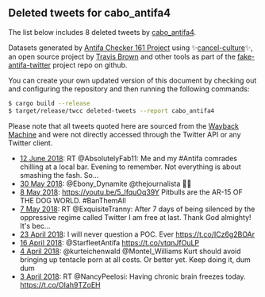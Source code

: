 ## Deleted tweets for cabo_antifa4

The list below includes 8 deleted tweets by
[cabo_antifa4](https://twitter.com/cabo_antifa4).



Datasets generated by [Antifa Checker 161 Project](https://twitter.com/antifacheck161) using ✨[cancel-culture](https://github.com/travisbrown/cancel-culture)✨, an open source project by 
[Travis Brown](https://twitter.com/travisbrown) and other tools as part of the 
[fake-antifa-twitter](https://github.com/antifacheck161/fake-antifa-twitter) project repo on github.

You can create your own updated version of this document by checking out and configuring the
repository and then running the following commands:

```bash
$ cargo build --release
$ target/release/twcc deleted-tweets --report cabo_antifa4
```

Please note that all tweets quoted here are sourced from the
[Wayback Machine](https://web.archive.org) and were not directly accessed through the Twitter API or
any Twitter client.

* [12 June 2018](https://web.archive.org/web/20180612235508/https://twitter.com/cabo_antifa4/status/1006686370281152513): RT @AbsolutelyFab11: Me and my #Antifa comrades chilling at a local bar. Evening to remember. Not everything is about smashing the fash. So… <!--1006686370281152513-->
* [30 May 2018](https://web.archive.org/web/20180530003752/https://twitter.com/cabo_antifa4/status/1001623694353973250): @Ebony_Dynamite @thejournalista 🤣🤣 <!--1001623694353973250-->
* [ 8 May 2018](https://web.archive.org/web/20180508155918/https://twitter.com/cabo_antifa4/status/993881666031505408): https://youtu.be/5_lfquOq39Y  Pitbulls are the AR-15 OF THE DOG WORLD.  #BanThemAll <!--993881666031505408-->
* [ 7 May 2018](https://web.archive.org/web/20180507132921/https://twitter.com/cabo_antifa4/status/993482923595644928): RT @ExquisiteTranny: After 7 days of being silenced by the oppressive regime called Twitter I am free at last. Thank God almighty! It's bec… <!--993482923595644928-->
* [23 April 2018](https://web.archive.org/web/20180423073538/https://twitter.com/cabo_antifa4/status/988320477775982593): I will never question a POC. Ever https://t.co/ICz6g2BOAr <!--988320477775982593-->
* [16 April 2018](https://web.archive.org/web/20180416021527/https://twitter.com/cabo_antifa4/status/985703185938497536): @StarfleetAntifa  https://t.co/vtqnJfOuLP <!--985703185938497536-->
* [ 4 April 2018](https://web.archive.org/web/20180404205931/https://twitter.com/cabo_antifa4/status/981637412190212096): @kurteichenwald @Montel_Williams Kurt should avoid bringing up tentacle porn at all costs. Or better yet. Keep doing it, dum dum <!--981637412190212096-->
* [ 3 April 2018](https://web.archive.org/web/20180403231536/https://twitter.com/cabo_antifa4/status/981309270804189185): RT @NancyPeelosi: Having chronic brain freezes today. https://t.co/OIah9TZoEH <!--981309270804189185-->
